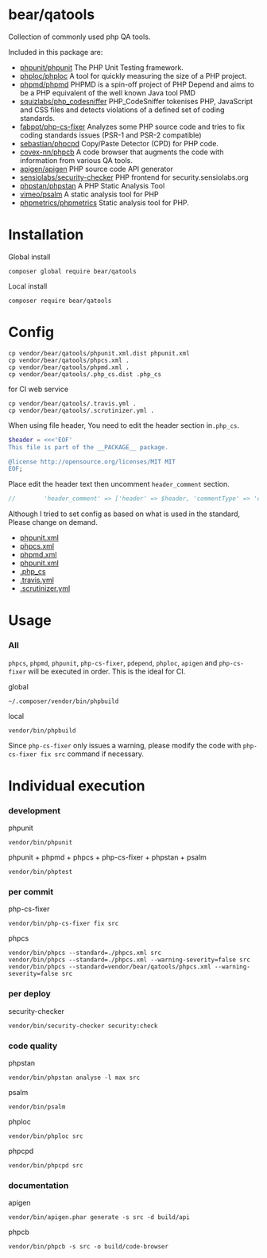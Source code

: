 # bear/qatools

Collection of commonly used php QA tools.

Included in this package are:

* [phpunit/phpunit](https://github.com/sebastianbergmann/phpunit) The PHP Unit Testing framework.
* [phploc/phploc](https://github.com/sebastianbergmann/phploc) A tool for quickly measuring the size of a PHP project.
* [phpmd/phpmd](https://github.com/phpmd/phpmd) PHPMD is a spin-off project of PHP Depend and aims to be a PHP equivalent of the well known Java tool PMD
* [squizlabs/php_codesniffer](https://github.com/squizlabs/PHP_CodeSniffer) PHP_CodeSniffer tokenises PHP, JavaScript and CSS files and detects violations of a defined set of coding standards.
* [fabpot/php-cs-fixer](https://github.com/FriendsOfPHP/PHP-CS-Fixer) Analyzes some PHP source code and tries to fix coding standards issues (PSR-1 and PSR-2 compatible)
* [sebastian/phpcpd](https://github.com/sebastianbergmann/phpcpd) Copy/Paste Detector (CPD) for PHP code.
* [covex-nn/phpcb](https://github.com/covex-nn/PHP_CodeBrowser) A code browser that augments the code with information from various QA tools.
* [apigen/apigen](https://github.com/apigen/apigen) PHP source code API generator
* [sensiolabs/security-checker](https://github.com/sensiolabs/security-checker) PHP frontend for security.sensiolabs.org
* [phpstan/phpstan](https://github.com/phpstan/phpstan) A PHP Static Analysis Tool
* [vimeo/psalm](https://getpsalm.org/) A static analysis tool for PHP
* [phpmetrics/phpmetrics](http://www.phpmetrics.org/) Static analysis tool for PHP.

# Installation

Global install

    composer global require bear/qatools

Local install

    composer require bear/qatools

# Config

    cp vendor/bear/qatools/phpunit.xml.dist phpunit.xml
    cp vendor/bear/qatools/phpcs.xml .
    cp vendor/bear/qatools/phpmd.xml .
    cp vendor/bear/qatools/.php_cs.dist .php_cs

for CI web service

    cp vendor/bear/qatools/.travis.yml .
    cp vendor/bear/qatools/.scrutinizer.yml .

When using file header, You need to edit the header section in`.php_cs`.

```php
$header = <<<'EOF'
This file is part of the __PACKAGE__ package.

@license http://opensource.org/licenses/MIT MIT
EOF;
```

Place edit the header text then uncomment `header_comment` section.

```php
//        'header_comment' => ['header' => $header, 'commentType' => 'comment', 'separate' => 'none'],
```

Although I tried to set config as based on what is used in the standard,
Please change on demand.

* [phpunit.xml](https://phpunit.de/manual/current/en/index.html)
* [phpcs.xml](https://github.com/squizlabs/PHP_CodeSniffer/wiki/Annotated-ruleset.xml)
* [phpmd.xml](https://phpmd.org/documentation/creating-a-ruleset.html)
* [phpunit.xml](https://phpunit.de/manual/current/en/index.html)
* [.php_cs](https://github.com/FriendsOfPHP/PHP-CS-Fixer)
* [.travis.yml](https://docs.travis-ci.com/user/customizing-the-build)
* [.scrutinizer.yml](https://scrutinizer-ci.com/docs/guides/php/)

# Usage

### All

`phpcs`, `phpmd`, `phpunit`,  `php-cs-fixer`, `pdepend`, `phploc`, `apigen` and `php-cs-fixer` will be executed in order. This is the ideal for CI.

global

```
~/.composer/vendor/bin/phpbuild
```

local

```
vendor/bin/phpbuild
```

Since `php-cs-fixer` only issues a warning, please modify the code with `php-cs-fixer fix src` command if necessary.

# Individual execution

### development

phpunit

    vendor/bin/phpunit

phpunit + phpmd + phpcs + php-cs-fixer + phpstan + psalm

    vendor/bin/phptest

### per commit

php-cs-fixer

    vendor/bin/php-cs-fixer fix src

phpcs

    vendor/bin/phpcs --standard=./phpcs.xml src
    vendor/bin/phpcs --standard=./phpcs.xml --warning-severity=false src
    vendor/bin/phpcs --standard=vendor/bear/qatools/phpcs.xml --warning-severity=false src

### per deploy

security-checker

    vendor/bin/security-checker security:check

### code quality

phpstan

    vendor/bin/phpstan analyse -l max src

psalm

    vendor/bin/psalm

phploc

    vendor/bin/phploc src
    
phpcpd    

    vendor/bin/phpcpd src

### documentation

apigen

    vendor/bin/apigen.phar generate -s src -d build/api
    
phpcb

    vendor/bin/phpcb -s src -o build/code-browser
